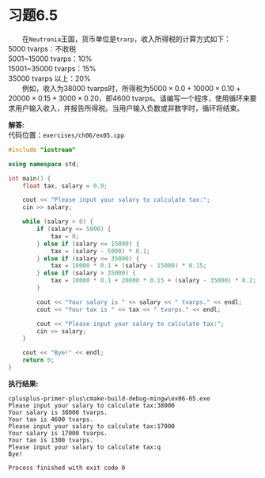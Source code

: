 # 习题6.5

&emsp;&emsp;在`Neutronia`王国，货币单位是`trarp`，收入所得税的计算方式如下：  
5000 tvarps：不收税  
5001\~15000 tvarps：10%  
15001\~35000 tvarps：15%  
35000 tvarps 以上：20%  
&emsp;&emsp;例如，收入为38000 tvarps时，所得税为$5000 \times 0.0 + 10000 \times 0.10 + 20000 \times 0.15 + 3000 \times 0.20$，即4600 tvarps。请编写一个程序，使用循环来要求用户输入收入，并报告所得税。当用户输入负数或非数字时，循环将结束。

**解答:**  
代码位置：`exercises/ch06/ex05.cpp`
```c++
#include "iostream"

using namespace std;

int main() {
    float tax, salary = 0.0;

    cout << "Please input your salary to calculate tax:";
    cin >> salary;

    while (salary > 0) {
        if (salary <= 5000) {
            tax = 0;
        } else if (salary <= 15000) {
            tax = (salary - 5000) * 0.1;
        } else if (salary <= 35000) {
            tax = 10000 * 0.1 + (salary - 15000) * 0.15;
        } else if (salary > 35000) {
            tax = 10000 * 0.1 + 20000 * 0.15 + (salary - 35000) * 0.2;
        }

        cout << "Your salary is " << salary << " tvarps." << endl;
        cout << "Your tax is " << tax << " tvarps." << endl;

        cout << "Please input your salary to calculate tax:";
        cin >> salary;
    }

    cout << "Bye!" << endl;
    return 0;
}
```

**执行结果:**  
```
cplusplus-primer-plus\cmake-build-debug-mingw\ex06-05.exe
Please input your salary to calculate tax:38000
Your salary is 38000 tvarps.
Your tax is 4600 tvarps.
Please input your salary to calculate tax:17000
Your salary is 17000 tvarps.
Your tax is 1300 tvarps.
Please input your salary to calculate tax:q
Bye!

Process finished with exit code 0
```